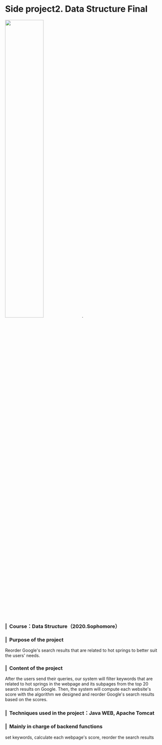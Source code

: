 # Side project2. Data Structure Final
<img src = "https://user-images.githubusercontent.com/58580554/159940903-fc92bf6a-0734-4028-a4fe-e4854dcccc1e.png" width=50%>. 
### | &nbsp;Course：Data Structure（2020.Sophomore）
### | &nbsp;Purpose of the project
Reorder Google's search results that are related to hot springs to better suit the users' needs.
### | &nbsp;Content of the project
After the users send their queries, our system will filter keywords that are related to hot springs in the webpage and its subpages from the top 20 search results on Google. Then, the system will compute each website's score with the algorithm we designed and reorder Google's search results based on the scores.
### | &nbsp;Techniques used in the project：Java WEB, Apache Tomcat
### | &nbsp;Mainly in charge of backend functions
set keywords, calculate each webpage's score, reorder the search results

